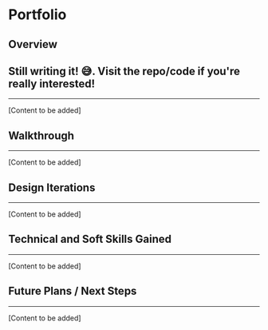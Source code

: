 # Portfolio

## Overview

## Still writing it! 😅. Visit the repo/code if you're really interested!

<!-- This project has been a reflection of my time in college and a preparation of my future through this platform. -->

---

[Content to be added]

## Walkthrough

---

[Content to be added]

## Design Iterations

---

[Content to be added]

## Technical and Soft Skills Gained

---

[Content to be added]

## Future Plans / Next Steps

---

[Content to be added]
